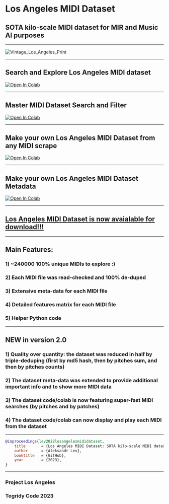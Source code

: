 # Los Angeles MIDI Dataset
## SOTA kilo-scale MIDI dataset for MIR and Music AI purposes

***

![Vintage_Los_Angeles_Print](https://user-images.githubusercontent.com/56325539/196157186-5b0edd15-020f-4877-a8e2-b1af42f960c6.jpg)

***

## Search and Explore Los Angeles MIDI dataset

[![Open In Colab][colab-badge]][colab-notebook1]

[colab-notebook1]: <https://colab.research.google.com/github/asigalov61/Los-Angeles-MIDI-Dataset/blob/main/Los_Angeles_MIDI_Dataset_Search_and_Explore.ipynb>
[colab-badge]: <https://colab.research.google.com/assets/colab-badge.svg>

***

## Master MIDI Dataset Search and Filter

[![Open In Colab][colab-badge]][colab-notebook4]

[colab-notebook4]: <https://colab.research.google.com/github/asigalov61/Los-Angeles-MIDI-Dataset/blob/main/Extras/Master_MIDI_Dataset_Search_and_Filter.ipynb>
[colab-badge]: <https://colab.research.google.com/assets/colab-badge.svg>

***

## Make your own Los Angeles MIDI Dataset from any MIDI scrape

[![Open In Colab][colab-badge]][colab-notebook2]

[colab-notebook2]: <https://colab.research.google.com/github/asigalov61/Los-Angeles-MIDI-Dataset/blob/main/Los_Angeles_MIDI_Dataset_Maker.ipynb>
[colab-badge]: <https://colab.research.google.com/assets/colab-badge.svg>

***

## Make your own Los Angeles MIDI Dataset Metadata

[![Open In Colab][colab-badge]][colab-notebook3]

[colab-notebook3]: <https://colab.research.google.com/github/asigalov61/Los-Angeles-MIDI-Dataset/blob/main/META-DATA/Los_Angeles_MIDI_Dataset_Metadata_Maker.ipynb>
[colab-badge]: <https://colab.research.google.com/assets/colab-badge.svg>

***

## [Los Angeles MIDI Dataset is now avaialable for download!!!](https://huggingface.co/datasets/projectlosangeles/Los-Angeles-MIDI-Dataset)

***
## Main Features:

### 1) ~240000 100% unique MIDIs to explore :)
### 2) Each MIDI file was read-checked and 100% de-duped
### 3) Extensive meta-data for each MIDI file
### 4) Detailed features matrix for each MIDI file
### 5) Helper Python code

***

## NEW in version 2.0

### 1) Quality over quantity: the dataset was reduced in half by triple-deduping (first by md5 hash, then by pitches sum, and then by pitches counts)
### 2) The dataset meta-data was extended to provide additional important info and to show more MIDI data
### 3) The dataset code/colab is now featuring super-fast MIDI searches (by pitches and by patches)
### 4) The dataset code/colab can now display and play each MIDI from the dataset

***

```bibtex
@inproceedings{lev2022losangelesmididataset,
    title       = {Los Angeles MIDI Dataset: SOTA kilo-scale MIDI dataset for MIR and Music AI purposes},
    author      = {Aleksandr Lev},
    booktitle   = {GitHub},
    year        = {2023},
}
```

***

### Project Los Angeles
### Tegridy Code 2023
